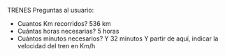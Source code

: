 TRENES
Preguntas al usuario:
- Cuantos Km recorridos? 536 km
- Cuántas horas necesarias? 5 horas
- Cuántos minutos necesarios? Y 32 minutos
Y partir de aquí, indicar la velocidad del tren en Km/h